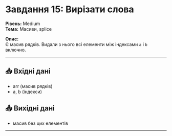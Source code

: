# Завдання 15: Вирізати слова
**Рівень:** Medium  
**Тема:** Масиви, splice  

**Опис:**  
Є масив рядків. Видали з нього всі елементи між індексами `a` і `b` включно.  

---
## 📥 Вхідні дані
- arr (масив рядків)
- a, b (індекси)

## 📤 Вихідні дані
- масив без цих елементів

---